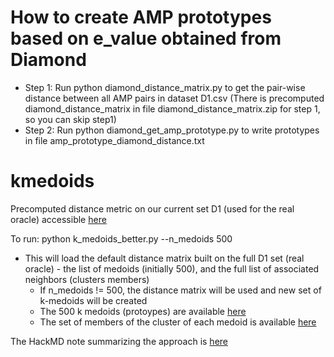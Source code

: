 # How to create AMP prototypes based on e_value obtained from Diamond
- Step 1: Run python diamond_distance_matrix.py to get the pair-wise distance between all AMP pairs in dataset D1.csv
(There is precomputed diamond_distance_matrix in file diamond_distance_matrix.zip for step 1, so you can skip step1)
- Step 2: Run python diamond_get_amp_prototype.py to write prototypes in file amp_prototype_diamond_distance.txt

# kmedoids

Precomputed distance metric on our current set D1 (used for the real oracle) accessible [here](https://drive.google.com/file/d/17I8He-Dn3vXu3q3b7Ge_h5bw9GJ5yTgC/view?usp=sharing)


To run: python k_medoids_better.py --n_medoids 500

- This will load the default distance matrix built on the full D1 set (real oracle) - the list of medoids (initially 500), and the full list of associated neighbors (clusters members)
  - If n_medoids != 500, the distance matrix will be used and new set of k-medoids will be created
  - The 500 k medoids (protoypes) are available [here](https://github.com/clamp-gen/kmedoids/blob/main/medoids_k_500.npy)
  - The set of members of the cluster of each medoid is available [here](https://github.com/clamp-gen/kmedoids/blob/main/clusters_k_500.npy)

The HackMD note summarizing the approach is [here](https://hackmd.io/hoWSQvl5Tl6CsxoPuANKyw)
